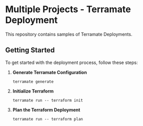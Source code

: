 # Multiple Projects - Terramate Deployment

This repository contains samples of Terramate Deployments.

## Getting Started

To get started with the deployment process, follow these steps:

1. **Generate Terramate Configuration**
    ```
    terramate generate
    ```

2. **Initialize Terraform**
    ```
    terramate run -- terraform init
    ```

3. **Plan the Terraform Deployment**
    ```
    terramate run -- terraform plan
    ```